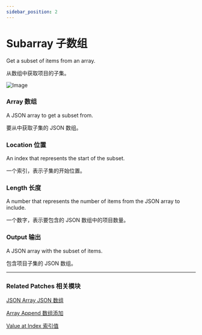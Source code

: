```yaml
---
sidebar_position: 2
---
```


# Subarray 子数组

Get a subset of items from an array.

从数组中获取项目的子集。

![Image](https://s3.us-west-2.amazonaws.com/secure.notion-static.com/0dfaa392-f0ef-432e-9e0f-5f526a50c1e2/Untitled.png?X-Amz-Algorithm=AWS4-HMAC-SHA256&X-Amz-Content-Sha256=UNSIGNED-PAYLOAD&X-Amz-Credential=AKIAT73L2G45EIPT3X45%2F20220602%2Fus-west-2%2Fs3%2Faws4_request&X-Amz-Date=20220602T164932Z&X-Amz-Expires=86400&X-Amz-Signature=4c0262969715b43b4841d021cf2747e181895564fe848710e21c1fdaf004a8f1&X-Amz-SignedHeaders=host&response-content-disposition=filename%20%3D%22Untitled.png%22&x-id=GetObject)

### Array 数组

A JSON array to get a subset from.

要从中获取子集的 JSON 数组。

### Location 位置

An index that represents the start of the subset.

一个索引，表示子集的开始位置。

### Length 长度

A number that represents the number of items from the JSON array to include.

一个数字，表示要包含的 JSON 数组中的项目数量。

### Output 输出

A JSON array with the subset of items.

包含项目子集的 JSON 数组。

------

### Related Patches 相关模块

[JSON Array JSON 数组](./JSON%20Array)

[Array Append 数组添加](./Array%20Append)

[Value at Index 索引值](./Value%20at%20Index)

